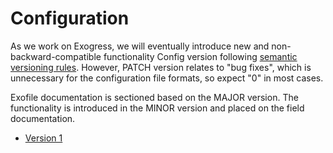 # Configuration

As we work on Exogress, we will eventually introduce new and non-backward-compatible functionality
Config version following [semantic versioning rules](https://semver.org/). However, PATCH version relates to "bug fixes", which is unnecessary for the configuration file formats, so expect "0" in most cases.

Exofile documentation is sectioned based on the MAJOR version. The functionality is introduced in the MINOR version and placed on the field documentation.

- [Version 1](/config-1_x_0)
